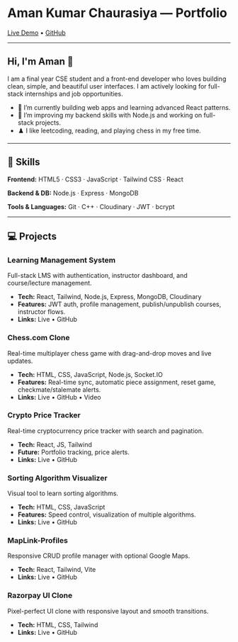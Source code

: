 
# Aman Kumar Chaurasiya — Portfolio

[Live Demo](https://amanc77.github.io/Amanc7/) • [GitHub](https://github.com/Amanc77)

---

## Hi, I'm Aman 👋

I am a final year CSE student and a front-end developer who loves building clean, simple, and beautiful user interfaces. I am actively looking for full-stack internships and job opportunities.

- 🔧 I’m currently building web apps and learning advanced React patterns.
- 🌱 I’m improving my backend skills with Node.js and working on full-stack projects.
- ♟️ I like leetcoding, reading, and playing chess in my free time.

---

## 🚀 Skills

**Frontend:** HTML5 · CSS3 · JavaScript · Tailwind CSS · React

**Backend & DB:** Node.js · Express · MongoDB

**Tools & Languages:** Git · C++ · Cloudinary · JWT · bcrypt

---

## 💻 Projects

### Learning Management System
Full-stack LMS with authentication, instructor dashboard, and course/lecture management.
- **Tech:** React, Tailwind, Node.js, Express, MongoDB, Cloudinary
- **Features:** JWT auth, profile management, publish/unpublish courses, instructor flows.
- **Links:** Live • GitHub

### Chess.com Clone
Real-time multiplayer chess game with drag-and-drop moves and live updates.
- **Tech:** HTML, CSS, JavaScript, Node.js, Socket.IO
- **Features:** Real-time sync, automatic piece assignment, reset game, checkmate/stalemate alerts.
- **Links:** Live • GitHub • Video

### Crypto Price Tracker
Real-time cryptocurrency price tracker with search and pagination.
- **Tech:** React, JS, Tailwind
- **Future:** Portfolio tracking, price alerts.
- **Links:** Live • GitHub

### Sorting Algorithm Visualizer
Visual tool to learn sorting algorithms.
- **Tech:** HTML, CSS, JavaScript
- **Features:** Speed control, visualization of multiple algorithms.
- **Links:** Live • GitHub

### MapLink-Profiles
Responsive CRUD profile manager with optional Google Maps.
- **Tech:** React, Tailwind, Vite
- **Links:** Live • GitHub

### Razorpay UI Clone
Pixel-perfect UI clone with responsive layout and smooth transitions.
- **Tech:** HTML, CSS, Tailwind
- **Links:** Live • GitHub

